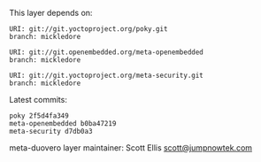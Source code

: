This layer depends on:

    URI: git://git.yoctoproject.org/poky.git
    branch: mickledore

    URI: git://git.openembedded.org/meta-openembedded
    branch: mickledore

    URI: git://git.yoctoproject.org/meta-security.git
    branch: mickledore

Latest commits:

    poky 2f5d4fa349
    meta-openembedded b0ba47219
    meta-security d7db0a3

meta-duovero layer maintainer: Scott Ellis <scott@jumpnowtek.com>
